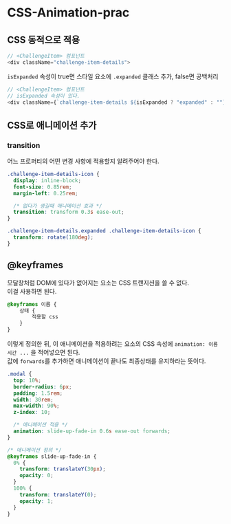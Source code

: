 # CSS-Animation-prac

## CSS 동적으로 적용

```js
// <ChallengeItem> 컴포넌트
<div className="challenge-item-details">
```

`isExpanded` 속성이 true면 스타일 요소에 `.expanded` 클래스 추가, false면 공백처리

```js
// <ChallengeItem> 컴포넌트
// isExpanded 속성이 있다.
<div className={`challenge-item-details ${isExpanded ? "expanded" : ""}`} >
```

## CSS로 애니메이션 추가

### transition

어느 프로퍼티의 어떤 변경 사항에 적용할지 알려주어야 한다.

```css
.challenge-item-details-icon {
  display: inline-block;
  font-size: 0.85rem;
  margin-left: 0.25rem;

  /* 없다가 생길때 애니메이션 효과 */
  transition: transform 0.3s ease-out;
}

.challenge-item-details.expanded .challenge-item-details-icon {
  transform: rotate(180deg);
}
```

## @keyframes

모달창처럼 DOM에 있다가 없어지는 요소는 CSS 트랜지션을 쓸 수 없다.  
이걸 사용하면 된다.

```css
@keyframes 이름 {
    상태 {
        적용할 css
    }
}
```

이렇게 정의한 뒤, 이 애니메이션을 적용하려는 요소의 CSS 속성에 `animation: 이름 시간 ...` 을 적어넣으면 된다.  
값에 `forwards`를 추가하면 애니메이션이 끝나도 최종상태를 유지하라는 뜻이다.

```css
.modal {
  top: 10%;
  border-radius: 6px;
  padding: 1.5rem;
  width: 30rem;
  max-width: 90%;
  z-index: 10;

  /* 애니메이션 적용 */
  animation: slide-up-fade-in 0.6s ease-out forwards;
}

/* 애니메이션 정의 */
@keyframes slide-up-fade-in {
  0% {
    transform: translateY(30px);
    opacity: 0;
  }
  100% {
    transform: translateY(0);
    opacity: 1;
  }
}
```
